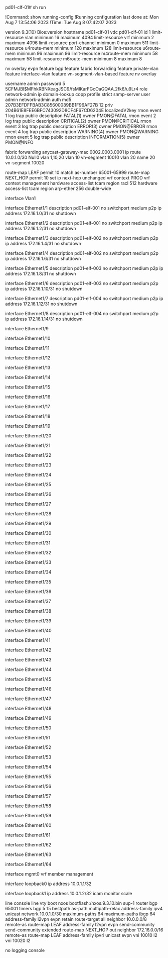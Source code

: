 pd01-clf-01# sh run

!Command: show running-config
!Running configuration last done at: Mon Aug  7 13:54:06 2023
!Time: Tue Aug  8 07:42:07 2023

version 9.3(10) Bios:version
hostname pd01-clf-01
vdc pd01-clf-01 id 1
  limit-resource vlan minimum 16 maximum 4094
  limit-resource vrf minimum 2 maximum 4096
  limit-resource port-channel minimum 0 maximum 511
  limit-resource u4route-mem minimum 128 maximum 128
  limit-resource u6route-mem minimum 96 maximum 96
  limit-resource m4route-mem minimum 58 maximum 58
  limit-resource m6route-mem minimum 8 maximum 8

nv overlay evpn
feature bgp
feature fabric forwarding
feature private-vlan
feature interface-vlan
feature vn-segment-vlan-based
feature nv overlay

username admin password 5 $5$CFMJBI$MFhkRBNXeagJSC9/fsMlKarFGcOaGQAA.2fk6/u9Lr4
 role network-admin
ip domain-lookup
copp profile strict
snmp-server user admin network-admin auth md5 207B3EFDFFBAB3C85600089BB1F96AF27B
12 priv 204B61E8FEE6BFC743092D8CF4F67CD6204E localizedV2key
rmon event 1 log trap public description FATAL(1) owner PMON@FATAL
rmon event 2 log trap public description CRITICAL(2) owner PMON@CRITICAL
rmon event 3 log trap public description ERROR(3) owner PMON@ERROR
rmon event 4 log trap public description WARNING(4) owner PMON@WARNING
rmon event 5 log trap public description INFORMATION(5) owner PMON@INFO

fabric forwarding anycast-gateway-mac 0002.0003.0001
ip route 10.0.1.0/30 Null0
vlan 1,10,20
vlan 10
  vn-segment 10010
vlan 20
  name 20
  vn-segment 10020

route-map LEAF permit 10
  match as-number 65001-65999
route-map NEXT_HOP permit 10
  set ip next-hop unchanged
vrf context PROD
vrf context management
hardware access-list tcam region racl 512
hardware access-list tcam region arp-ether 256 double-wide


interface Vlan1

interface Ethernet1/1
  description pd01-elf-001
  no switchport
  medium p2p
  ip address 172.16.1.0/31
  no shutdown

interface Ethernet1/2
  description pd01-elf-001
  no switchport
  medium p2p
  ip address 172.16.1.2/31
  no shutdown

interface Ethernet1/3
  description pd01-elf-002
  no switchport
  medium p2p
  ip address 172.16.1.4/31
  no shutdown

interface Ethernet1/4
  description pd01-elf-002
  no switchport
  medium p2p
  ip address 172.16.1.6/31
  no shutdown

interface Ethernet1/5
  description pd01-elf-003
  no switchport
  medium p2p
  ip address 172.16.1.8/31
  no shutdown

interface Ethernet1/6
  description pd01-elf-003
  no switchport
  medium p2p
  ip address 172.16.1.10/31
  no shutdown

interface Ethernet1/7
  description pd01-elf-004
  no switchport
  medium p2p
  ip address 172.16.1.12/31
  no shutdown

interface Ethernet1/8
  description pd01-elf-004
  no switchport
  medium p2p
  ip address 172.16.1.14/31
  no shutdown

interface Ethernet1/9

interface Ethernet1/10

interface Ethernet1/11

interface Ethernet1/12

interface Ethernet1/13

interface Ethernet1/14

interface Ethernet1/15

interface Ethernet1/16

interface Ethernet1/17

interface Ethernet1/18

interface Ethernet1/19

interface Ethernet1/20

interface Ethernet1/21

interface Ethernet1/22

interface Ethernet1/23

interface Ethernet1/24

interface Ethernet1/25

interface Ethernet1/26

interface Ethernet1/27

interface Ethernet1/28

interface Ethernet1/29

interface Ethernet1/30

interface Ethernet1/31

interface Ethernet1/32

interface Ethernet1/33

interface Ethernet1/34

interface Ethernet1/35

interface Ethernet1/36

interface Ethernet1/37

interface Ethernet1/38

interface Ethernet1/39

interface Ethernet1/40

interface Ethernet1/41

interface Ethernet1/42

interface Ethernet1/43

interface Ethernet1/44

interface Ethernet1/45

interface Ethernet1/46

interface Ethernet1/47

interface Ethernet1/48

interface Ethernet1/49

interface Ethernet1/50

interface Ethernet1/51

interface Ethernet1/52

interface Ethernet1/53

interface Ethernet1/54

interface Ethernet1/55

interface Ethernet1/56

interface Ethernet1/57

interface Ethernet1/58

interface Ethernet1/59

interface Ethernet1/60

interface Ethernet1/61

interface Ethernet1/62

interface Ethernet1/63

interface Ethernet1/64

interface mgmt0
  vrf member management

interface loopback0
  ip address 10.0.1.1/32

interface loopback1
  ip address 10.0.1.2/32
icam monitor scale

line console
line vty
boot nxos bootflash:/nxos.9.3.10.bin sup-1
router bgp 65001
  timers bgp 5 15
  bestpath as-path multipath-relax
  address-family ipv4 unicast
    network 10.0.1.0/30
    maximum-paths 64
    maximum-paths ibgp 64
  address-family l2vpn evpn
    retain route-target all
  neighbor 10.0.0.0/8 remote-as route-map LEAF
    address-family l2vpn evpn
      send-community
      send-community extended
      route-map NEXT_HOP out
  neighbor 172.16.0.0/16 remote-as route-map LEAF
    address-family ipv4 unicast
evpn
  vni 10010 l2
  vni 10020 l2

no logging console
